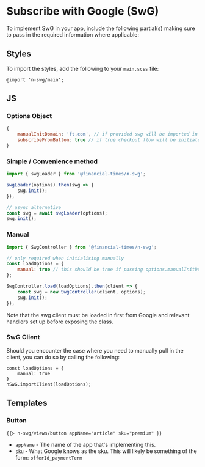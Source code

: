 #  Subscribe with Google (SwG)

To implement SwG in your app, include the following partial(s) making sure to pass in the required information where applicable:

## Styles

To import the styles, add the following to your `main.scss` file:

```
@import 'n-swg/main';
```

## JS

### Options Object
```javascript
{
	manualInitDomain: 'ft.com', // if provided swg will be imported in manual mode and inited with the provided domain (it only works for ft.com at the time of writing)
	subscribeFromButton: true // if true checkout flow will be initiated by clicking on [data-n-swg-button] elements
}
```

### Simple / Convenience method
```javascript
import { swgLoader } from '@financial-times/n-swg';

swgLoader(options).then(swg => {
	swg.init();
});

// async alternative
const swg = await swgLoader(options);
swg.init();
```

### Manual
```javascript
import { SwgController } from '@financial-times/n-swg';

// only required when initialising manually
const loadOptions = {
	manual: true // this should be true if passing options.manualInitDomain
};

SwgController.load(loadOptions).then(client => {
	const swg = new SwgController(client, options);
	swg.init();
});
```

Note that the swg client must be loaded in first from Google and relevant handlers set up before exposing the class.

### SwG Client

Should you encounter the case where you need to manually pull in the client, you can do so by calling the following:

```
const loadOptions = {
	manual: true
}
nSwG.importClient(loadOptions);
```

## Templates

### Button

```
{{> n-swg/views/button appName="article" sku="premium" }}
```

+ `appName` - The name of the app that's implementing this.
+ `sku` - What Google knows as the sku. This will likely be something of the form: `offerId_paymentTerm`